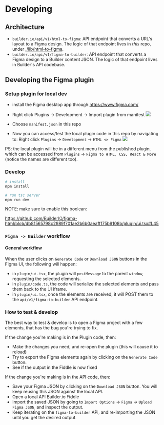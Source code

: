 # Developing

## Architecture

- `builder.io/api/v1/html-to-figma`: API endpoint that converts a URL's layout to a Figma design. The logic of that endpoint lives in _this_ repo, under [./lib/html-to-figma](./lib/html-to-figma).
- `builder.io/api/v1/figma-to-builder`: API endpoint that converts a Figma design to a Builder content JSON. The logic of that endpoint lives in Builder's API codebase.

## Developing the Figma plugin

### Setup plugin for local dev

- install the Figma desktop app through https://www.figma.com/

- Right click Plugins -> Development -> Import plugin from manifest
  <img src="./assets/dev-import.png" />

- Choose `manifest.json` in this repo

- Now you can access/test the local plugin code in this repo by navigating to: Right click `Plugins` -> `Development` -> `HTML <> Figma`
  <img src="./assets/dev-use.png" />

PS: the local plugin will be in a different menu from the published plugin, which can be accessed from `Plugins` -> `Figma to HTML, CSS, React & More` (notice the names are different too).

### Develop

```bash
# install
npm install

# run tsc server
npm run dev
```

NOTE: make sure to enable this boolean:

https://github.com/BuilderIO/figma-html/blob/db81565798c2989f701ae2b6b0aeaff175b9108b/plugin/ui.tsx#L45

### `Figma -> Builder` workflow

#### General workflow

When the user clicks on `Generate Code` or `Download JSON` buttons in the Figma UI, the following will happen:

- in `plugin/ui.tsx`, the plugin will `postMessage` to the parent `window`, requesting the selected elements.
- in `plugin/code.ts`, the code will serialize the selected elements and pass them back to the UI iframe.
- in `plugin/ui.tsx`, once the elements are received, it will POST them to the `api/v1/figma-to-builder` API endpoint.

### How to test & develop

The best way to test & develop is to open a Figma project with a few elements, that has the bug you're trying to fix.

If the change you're making is in the Plugin code, then:

- Make the changes you need, and re-open the plugin (this will cause it to reload)
- Try to export the Figma elements again by clicking on the `Generate Code` button.
- See if the output in the Fiddle is now fixed

If the change you're making is in the API code, then:

- Save your Figma JSON by clicking on the `Download JSON` button. You will keep reusing this JSON against the local API.
- Open a local API Builder.io Fiddle
- Import the saved JSON by going to `Import Options` -> `Figma` -> `Upload Figma JSON`, and inspect the output.
- Keep iterating on the `figma-to-builder` API, and re-importing the JSON until you get the desired output.
